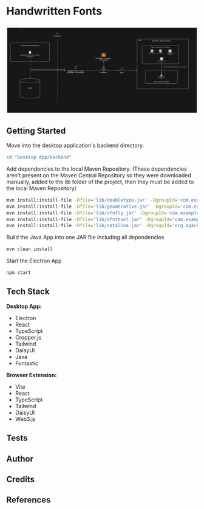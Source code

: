 # Handwritten Fonts

![Architectural Overview](./docs/Diagrams/architectural-overview.svg)

## Getting Started

Move into the desktop application's backend directory.

```bash
cd "Desktop App/backend"
```

Add dependencies to the local Maven Repository. (These dependencies aren't present on the Maven Central Repository so they were downloaded manually, added to the lib folder of the project, then they must be added to the local Maven Repository)

```bash
mvn install:install-file -Dfile='lib/doubletype.jar' -DgroupId='com.example' -DartifactId='doubletype' -Dversion='1.0' -Dpackaging=jar
mvn install:install-file -Dfile='lib/geomerative.jar' -DgroupId='com.example' -DartifactId='geomerative' -Dversion='1.0' -Dpackaging=jar
mvn install:install-file -Dfile='lib/sfntly.jar' -DgroupId='com.example' -DartifactId='sfntly' -Dversion='1.0' -Dpackaging=jar
mvn install:install-file -Dfile='lib/sfnttool.jar' -DgroupId='com.example' -DartifactId='sfnttool' -Dversion='1.0' -Dpackaging=jar
mvn install:install-file -Dfile='lib/catalina.jar' -DgroupId='org.apache.tomcat' -DartifactId='tomcat-catalina' -Dversion='1.0' -Dpackaging=jar
```

Build the Java App into one JAR file including all dependencies

```bash
mvn clean install
```

Start the Electron App

```bash
npm start
```

## Tech Stack

**Desktop App:**

- Electron
- React
- TypeScript
- Cropper.js
- Tailwind
- DaisyUI
- Java
- Fontastic

**Browser Extension:**

- Vite
- React
- TypeScript
- Tailwind
- DaisyUI
- Web3.js

## Tests

## Author

## Credits

## References
